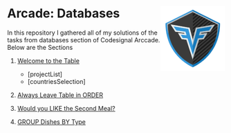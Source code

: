 # Arcade: Databases <img src="https://github.com/levonaramyan/CodeFights_Tasks/blob/master/codefights_logo.png" align="right" width="150px" height="150px" />
In this repository I gathered all of my solutions of the tasks from databases section of Codesignal Arccade. Below are the Sections

1. [Welcome to the Table](https://github.com/levonaramyan/CodeFights_Tasks/blob/master/Arcade/Databases/01_Welcome_To_The_Table.sql)
   -  [projectList]
   -  [countriesSelection]

2. [Always Leave Table in ORDER](https://github.com/levonaramyan/CodeFights_Tasks/blob/master/Arcade/Databases/02_Always_Leave_Table_In_ORDER.sql)

3. [Would you LIKE the Second Meal?](https://github.com/levonaramyan/CodeFights_Tasks/blob/master/Arcade/Databases/03_Would_You_Like_The_Second_Meal.sql)

4. [GROUP Dishes BY Type](https://github.com/levonaramyan/CodeFights_Tasks/blob/master/Arcade/Databases/04_GROUP_Dishes_BY_TYPE.sql)

